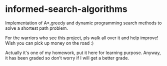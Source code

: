 # informed-search-algorithms
Implementation of A*,greedy and dynamic programming search methods to solve a shortest path problem.

For the warriors who see this project, pls walk all over it and help improve! Wish you can pick up money on the road :)

Actually it's one of my homework, put it here for learning purpose. Anyway, it has been graded so don't worry if I will get a better grade.
